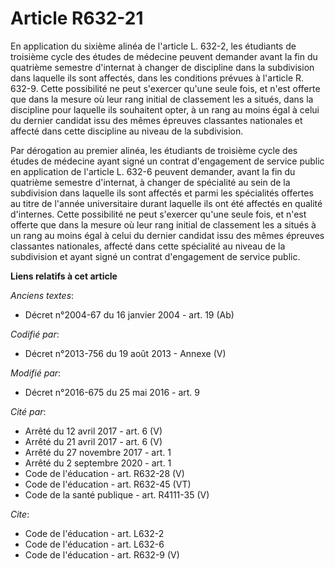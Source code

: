# Article R632-21

En application du sixième alinéa de l'article L. 632-2, les étudiants de troisième cycle des études de médecine peuvent
demander avant la fin du quatrième semestre d'internat à changer de discipline dans la subdivision dans laquelle ils sont
affectés, dans les conditions prévues à l'article R. 632-9. Cette possibilité ne peut s'exercer qu'une seule fois, et n'est
offerte que dans la mesure où leur rang initial de classement les a situés, dans la discipline pour laquelle ils souhaitent
opter, à un rang au moins égal à celui du dernier candidat issu des mêmes épreuves classantes nationales et affecté dans
cette discipline au niveau de la subdivision. 

Par dérogation au premier alinéa, les étudiants de troisième cycle des études de médecine ayant signé un contrat d'engagement
de service public en application de l'article L. 632-6 peuvent demander, avant la fin du quatrième semestre d'internat, à
changer de spécialité au sein de la subdivision dans laquelle ils sont affectés et parmi les spécialités offertes au titre de
l'année universitaire durant laquelle ils ont été affectés en qualité d'internes. Cette possibilité ne peut s'exercer qu'une
seule fois, et n'est offerte que dans la mesure où leur rang initial de classement les a situés à un rang au moins égal à
celui du dernier candidat issu des mêmes épreuves classantes nationales, affecté dans cette spécialité au niveau de la
subdivision et ayant signé un contrat d'engagement de service public.

**Liens relatifs à cet article**

_Anciens textes_:

  - Décret n°2004-67 du 16 janvier 2004 - art. 19 (Ab)

_Codifié par_:

  - Décret n°2013-756 du 19 août 2013 -  Annexe (V)

_Modifié par_:

  - Décret n°2016-675 du 25 mai 2016 - art. 9

_Cité par_:

  - Arrêté du 12 avril 2017 - art. 6 (V)
  - Arrêté du 21 avril 2017 - art. 6 (V)
  - Arrêté du 27 novembre 2017 - art. 1
  - Arrêté du 2 septembre 2020 - art. 1
  - Code de l'éducation - art. R632-28 (V)
  - Code de l'éducation - art. R632-45 (VT)
  - Code de la santé publique - art. R4111-35 (V)

_Cite_:

  - Code de l'éducation - art. L632-2
  - Code de l'éducation - art. L632-6
  - Code de l'éducation - art. R632-9 (V)

